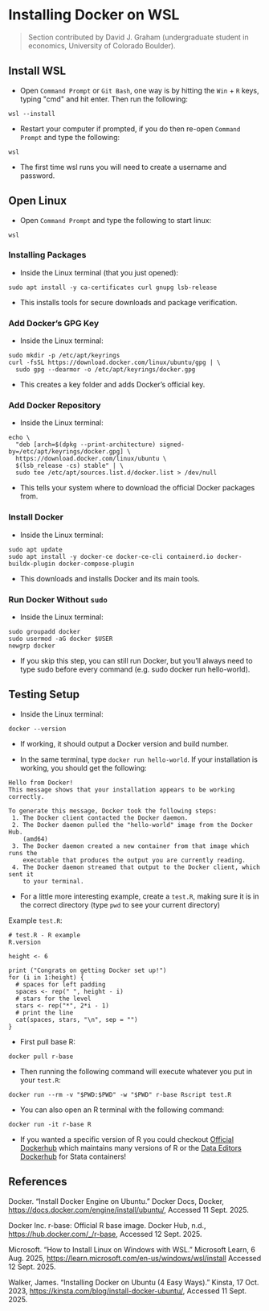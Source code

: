 # Installing Docker on WSL  

> Section contributed by David J. Graham (undergraduate student in economics, University of Colorado Boulder).

## Install WSL  

- Open `Command Prompt` or `Git Bash`, one way is by hitting the `Win`  + `R` keys, typing "cmd" and hit enter. Then run the following:

```
wsl --install
```

- Restart your computer if prompted, if you do then re-open `Command Prompt` and type the following:

```
wsl
```

- The first time wsl runs you will need to create a username and password.

##  Open Linux

- Open `Command Prompt` and type the following to start linux:  

```
wsl
```

###  Installing Packages  

- Inside the Linux terminal (that you just opened):

```
sudo apt install -y ca-certificates curl gnupg lsb-release
```

- This installs tools for secure downloads and package verification.

###  Add Docker’s GPG Key

- Inside the Linux terminal:

```
sudo mkdir -p /etc/apt/keyrings
curl -fsSL https://download.docker.com/linux/ubuntu/gpg | \
  sudo gpg --dearmor -o /etc/apt/keyrings/docker.gpg
```

- This creates a key folder and adds Docker’s official key.

###  Add Docker Repository

- Inside the Linux terminal:

```
echo \
  "deb [arch=$(dpkg --print-architecture) signed-by=/etc/apt/keyrings/docker.gpg] \
  https://download.docker.com/linux/ubuntu \
  $(lsb_release -cs) stable" | \
  sudo tee /etc/apt/sources.list.d/docker.list > /dev/null
```

- This tells your system where to download the official Docker packages from.


###  Install Docker

- Inside the Linux terminal:

```
sudo apt update
sudo apt install -y docker-ce docker-ce-cli containerd.io docker-buildx-plugin docker-compose-plugin
```

- This downloads and installs Docker and its main tools.

###  Run Docker Without `sudo`

- Inside the Linux terminal:

```
sudo groupadd docker
sudo usermod -aG docker $USER
newgrp docker
```

- If you skip this step, you can still run Docker, but you’ll always need to type sudo before every command (e.g. sudo docker run hello-world).

##  Testing Setup

- Inside the Linux terminal:

```
docker --version
```

- If working, it should output a Docker version and build number.

- In the same terminal, type `docker run hello-world`. If your installation is working, you should get the following: 

```
Hello from Docker!
This message shows that your installation appears to be working correctly.

To generate this message, Docker took the following steps:
 1. The Docker client contacted the Docker daemon.
 2. The Docker daemon pulled the "hello-world" image from the Docker Hub.
    (amd64)
 3. The Docker daemon created a new container from that image which runs the
    executable that produces the output you are currently reading.
 4. The Docker daemon streamed that output to the Docker client, which sent it
    to your terminal.
```

- For a little more interesting example, create a `test.R`, making sure it is in the correct directory (type `pwd` to see your current directory)

Example `test.R`:
```
# test.R - R example
R.version

height <- 6

print ("Congrats on getting Docker set up!")
for (i in 1:height) {
  # spaces for left padding
  spaces <- rep(" ", height - i)
  # stars for the level
  stars <- rep("*", 2*i - 1)
  # print the line
  cat(spaces, stars, "\n", sep = "")
}
```

- First pull base R:

```
docker pull r-base
```

- Then running the following command will execute whatever you put in your `test.R`:

```
docker run --rm -v "$PWD:$PWD" -w "$PWD" r-base Rscript test.R
```

- You can also open an R terminal with the following command:

```
docker run -it r-base R
```

- If you wanted a specific version of R you could checkout [Official Dockerhub](https://hub.docker.com/_/r-base) which maintains many versions of R or the [Data Editors Dockerhub](https://hub.docker.com/u/dataeditors) for Stata containers!

## References  

Docker. “Install Docker Engine on Ubuntu.” Docker Docs, Docker, https://docs.docker.com/engine/install/ubuntu/, Accessed 11 Sept. 2025.

Docker Inc. r-base: Official R base image. Docker Hub, n.d., https://hub.docker.com/_/r-base, Accessed 12 Sept. 2025.

Microsoft. “How to Install Linux on Windows with WSL.” Microsoft Learn, 6 Aug. 2025, https://learn.microsoft.com/en-us/windows/wsl/install Accessed 12 Sept. 2025.

Walker, James. “Installing Docker on Ubuntu (4 Easy Ways).” Kinsta, 17 Oct. 2023, https://kinsta.com/blog/install-docker-ubuntu/, Accessed 11 Sept. 2025.
